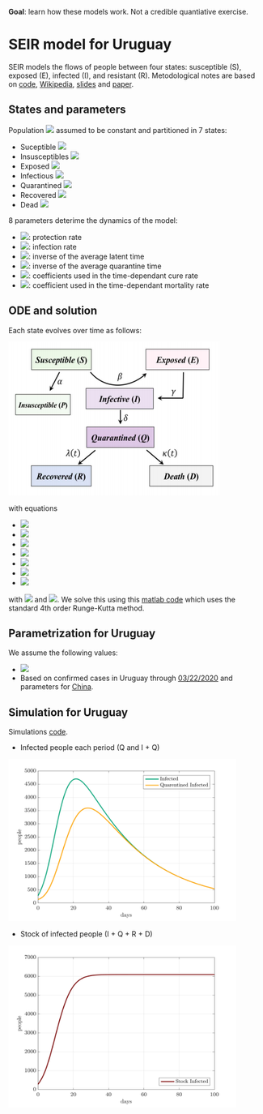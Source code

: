 **Goal**: learn how these models work. Not a credible quantiative exercise.

# SEIR model for Uruguay

SEIR models the flows of people between four states: susceptible (S), exposed (E), infected (I), and resistant (R). Metodological notes are based on [code](https://github.com/ECheynet/SEIR), [Wikipedia](https://en.wikipedia.org/wiki/Compartmental_models_in_epidemiology), [slides](http://indico.ictp.it/event/7960/session/3/contribution/19/material/slides/0.pdf) and [paper](https://www.medrxiv.org/content/10.1101/2020.02.16.20023465v1.full.pdf).

## States and parameters

Population <img src="https://render.githubusercontent.com/render/math?math=(N)"> assumed to be constant and partitioned in 7 states:
* Suceptible <img src="https://render.githubusercontent.com/render/math?math=(S_t)">
* Insusceptibles <img src="https://render.githubusercontent.com/render/math?math=(P_t)">
* Exposed <img src="https://render.githubusercontent.com/render/math?math=(E_t)">
* Infectious <img src="https://render.githubusercontent.com/render/math?math=(I_t)">
* Quarantined <img src="https://render.githubusercontent.com/render/math?math=(Q_t)">
* Recovered <img src="https://render.githubusercontent.com/render/math?math=(R_t)">
* Dead <img src="https://render.githubusercontent.com/render/math?math=(D_t)">

8 parameters deterime the dynamics of the model:
* <img src="https://render.githubusercontent.com/render/math?math=\alpha">: protection rate
* <img src="https://render.githubusercontent.com/render/math?math=\beta">: infection rate
* <img src="https://render.githubusercontent.com/render/math?math=\gamma">: inverse of the average latent time
* <img src="https://render.githubusercontent.com/render/math?math=\delta">: inverse of the average quarantine time
* <img src="https://render.githubusercontent.com/render/math?math=(\lambda_0,\lambda_1)">: coefficients used in the time-dependant cure rate
* <img src="https://render.githubusercontent.com/render/math?math=(\kappa_0,\kappa_1)">: coefficient used in the time-dependant mortality rate

## ODE and solution

Each state evolves over time as follows:

![Image description](https://github.com/rafaguntin/SEIR/blob/master/model_diagram.png)

with equations

* <img src="https://render.githubusercontent.com/render/math?math=\frac{S_t}{\text{d}t} = -\alpha S_t - \beta \frac{I_t}{N} S_t ">
* <img src="https://render.githubusercontent.com/render/math?math=\frac{P_t}{\text{d}t} = \alpha S_t">
* <img src="https://render.githubusercontent.com/render/math?math=\frac{E_t}{\text{d}t} = -\gamma E_t %2B \beta \frac{S_t I_t}{N}">
* <img src="https://render.githubusercontent.com/render/math?math=\frac{I_t}{\text{d}t} = \gamma E_t - \delta I_t">
* <img src="https://render.githubusercontent.com/render/math?math=\frac{Q_t}{\text{d}t} = \delta I_t - \lambda_t  Q_t - \kappa_t Q_t">
* <img src="https://render.githubusercontent.com/render/math?math=\frac{R_t}{\text{d}t} = \lambda_t Q_t">
* <img src="https://render.githubusercontent.com/render/math?math=\frac{D_t}{\text{d}t} = \kappa_t Q_t">
with <img src="https://render.githubusercontent.com/render/math?math=\kappa_t = \kappa_0 exp(-\kappa_1 t)"> and <img src="https://render.githubusercontent.com/render/math?math=\lambda_t = \lambda_0 [1-exp(-\lambda_1 t)]">. We solve this using this [matlab code](https://www.mathworks.com/matlabcentral/fileexchange/74545-generalized-seir-epidemic-model-fitting-and-computation?s_tid=LandingPageTabfx) which uses the standard 4th order Runge-Kutta method.

## Parametrization for Uruguay

We assume the following values:
* <img src="https://render.githubusercontent.com/render/math?math=\E_0 = 280,\I_0 = \Q_0 = 140,\alpha = 0.15,\beta =0.96,\gamma=1/2,\delta=1/7,\kappa_0 = \lambda_0 = 0.03,\kappa_0 = \lambda_0 = 0.01"> 
* Based on confirmed cases in Uruguay through [03/22/2020](https://www.elobservador.com.uy/nota/gobierno-anuncio-que-hay-135-casos-de-coronavirus-2020321205120) and parameters for [China](https://www.medrxiv.org/content/10.1101/2020.02.16.20023465v1.full.pdf).

## Simulation for Uruguay 

Simulations [code](https://github.com/rafaguntin/SEIR/blob/master/uru_simul.m).

* Infected people each period (Q and I + Q)

<img src="https://github.com/rafaguntin/SEIR/blob/master/infected_uru.png" width="450" height="320">

* Stock of infected people (I + Q + R + D)

<img src="https://github.com/rafaguntin/SEIR/blob/master/stock_infected_uru.png" width="450" height="320">
